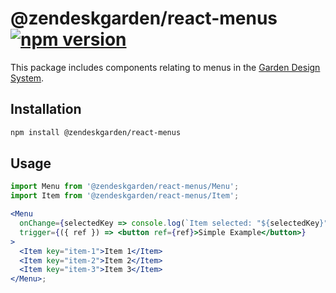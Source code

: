 # @zendeskgarden/react-menus [![npm version](https://img.shields.io/npm/v/@zendeskgarden/react-menus.svg?style=flat-square)](https://www.npmjs.com/package/@zendeskgarden/react-menus)

This package includes components relating to menus in the
[Garden Design System](https://zendeskgarden.github.io/).

## Installation

```sh
npm install @zendeskgarden/react-menus
```

## Usage

```jsx static
import Menu from '@zendeskgarden/react-menus/Menu';
import Item from '@zendeskgarden/react-menus/Item';

<Menu
  onChange={selectedKey => console.log(`Item selected: "${selectedKey}"`)}
  trigger={({ ref }) => <button ref={ref}>Simple Example</button>}
>
  <Item key="item-1">Item 1</Item>
  <Item key="item-2">Item 2</Item>
  <Item key="item-3">Item 3</Item>
</Menu>;
```
